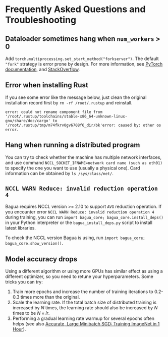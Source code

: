 # Frequently Asked Questions and Troubleshooting

<!-- ## `NCCL_ERROR_INVALID_ARGUMENT` -->

<!-- Usually this is caused by the library version conflict, try updating to `torch>=1.7.0`. -->

## Dataloader sometimes hang when `num_workers` > 0

Add `torch.multiprocessing.set_start_method("forkserver")`. The default `"fork"` strategy is error prone by design. For more information, see [PyTorch documentation](https://pytorch.org/docs/stable/notes/multiprocessing.html#avoiding-and-fighting-deadlocks), and [StackOverflow](https://stackoverflow.com/questions/64095876/multiprocessing-fork-vs-spawn).

## Error when installing Rust

If you see some error like the message below, just clean the original installation record first by `rm -rf /root/.rustup` and reinstall.

```shell
error: could not rename component file from '/root/.rustup/toolchains/stable-x86_64-unknown-linux-gnu/share/doc/cargo' to '/root/.rustup/tmp/m74fkrv0gv6708f6_dir/bk'error: caused by: other os error.
```

<!-- ## Out of memory when using the quantize algorithm -->

<!-- The quantize algorithm compresses the communication content and requires a certain amount of additional memory. Reduce the batch size appropriately. -->

## Hang when running a distributed program

You can try to check whether the machine has multiple network interfaces, and
use command `NCCL_SOCKET_IFNAME=network card name (such as eth01)` to specify
the one you want to use (usually a physical one). Card information can be
obtained by `ls /sys/class/net/`.

## `NCCL WARN Reduce: invalid reduction operation 4`

Bagua requires NCCL version >= 2.10 to support `AVG` reduction operation. If you encounter error `NCCL WARN Reduce: invalid reduction operation 4` during training, you can run `import bagua_core; bagua_core.install_deps()` in your Python interpreter or the `bagua_install_deps.py` script to install latest libraries.

To check the NCCL version Bagua is using, run `import bagua_core; bagua_core.show_version()`.

## Model accuracy drops

Using a different algorithm or using more GPUs has similar effect as using a
different optimizer, so you need to retune your hyperparameters. Some tricks you
can try:
1. Train more epochs and increase the number of training iterations to
   0.2-0.3 times more than the original.
2. Scale the learning rate. If the total batch size of distributed training is
   increased by $N$ times, the learning rate should also be increased by $N$
   times to be $N \times lr$.
3. Performing a gradual learning rate warmup for several epochs often helps (see
   also [Accurate, Large Minibatch SGD: Training ImageNet in 1
   Hour](https://arxiv.org/pdf/1706.02677.pdf)).

<!-- ## The loss drops slowly when using the decentralized algorithm -->

<!-- Decentralized algorithms often need a larger learning rate compared to other algorithms. -->
